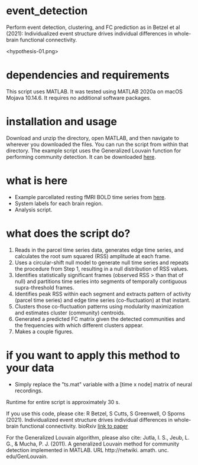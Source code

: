 # event_detection
Perform event detection, clustering, and FC prediction as in Betzel et al (2021):  Individualized event structure drives individual differences in whole-brain functional connectivity. 

<hypothesis-01.png>

# dependencies and requirements
This script uses MATLAB. It was tested using MATLAB 2020a on macOS Mojava 10.14.6. It requires no additional software packages.

# installation and usage
Download and unzip the directory, open MATLAB, and then navigate to wherever you downloaded the files. You can run the script from within that directory. The example script uses the Generalized Louvain function for performing community detection. It can be downloaded [here](http://netwiki.amath.unc.edu/GenLouvain/GenLouvain).   

# what is here
* Example parcellated resting fMRI BOLD time series from [here](https://www.dropbox.com/sh/tb694nmpu2lbpnc/AABKU_Mew7hyjtAC4ObzGVaKa?dl=0).
* System labels for each brain region.
* Analysis script.

# what does the script do?
1. Reads in the parcel time series data, generates edge time series, and calculates the root sum squared (RSS) amplitude at each frame. 
2. Uses a circular-shift null model to generate null time series and repeats the procedure from Step 1, resulting in a null distribution of RSS values.
3. Identifies statistically significant frames (observed RSS > than that of null) and partitions time series into segments of temporally contiguous supra-threshold frames.
4. Identifies peak RSS within each segment and extracts pattern of activity (parcel time series) and edge time series (co-fluctuation) at that instant.
5. Clusters those co-fluctuation patterns using modularity maximization and estimates cluster (community) centroids.
6. Generated a predicted FC matrix given the detected communities and the frequencies with which different clusters appear.
7. Makes a couple figures.

# if you want to apply this method to your data
* Simply replace the "ts.mat" variable with a [time x node] matrix of neural recordings.

Runtime for entire script is approximately 30 s.

If you use this code, please cite:
R Betzel, S Cutts, S Greenwell, O Sporns (2021). Individualized event structure drives individual differences in whole-brain functional connectivity. bioRxiv [link to paper](https://www.biorxiv.org/content/10.1101/2021.03.12.435168v1.abstract)

For the Generalized Louvain algorithm, please also cite:
Jutla, I. S., Jeub, L. G., & Mucha, P. J. (2011). A generalized Louvain method for community detection implemented in MATLAB. URL http://netwiki. amath. unc. edu/GenLouvain.
